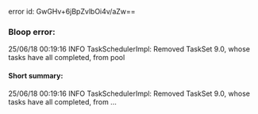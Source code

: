 error id: GwGHv+6jBpZvlbOi4v/aZw==
### Bloop error:

25/06/18 00:19:16 INFO TaskSchedulerImpl: Removed TaskSet 9.0, whose tasks have all completed, from pool
#### Short summary: 

25/06/18 00:19:16 INFO TaskSchedulerImpl: Removed TaskSet 9.0, whose tasks have all completed, from ...